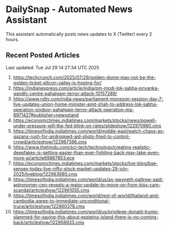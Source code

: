 # DailySnap - Automated News Assistant

This assistant automatically posts news updates to X (Twitter) every 2 hours.

## Recent Posted Articles

Last updated: Tue Jul 29 14:27:34 UTC 2025

1. https://techcrunch.com/2025/07/29/golden-dome-may-not-be-the-golden-ticket-silicon-valley-is-hoping-for/
2. https://indianexpress.com/article/india/pm-modi-lok-sabha-priyanka-gandhi-centre-pahalgam-terror-attack-10157289/
3. https://www.ndtv.com/india-news/parliament-monsoon-session-day-7-live-updates-union-home-minister-amit-shah-to-address-lok-sabha-operation-sindoor-pahalgam-terror-attack-operation-ma-8971427#publisher=newsstand
4. https://economictimes.indiatimes.com/markets/stocks/news/powell-under-pressure-will-the-fed-blink-on-rates/slideshow/122970960.cms
5. https://timesofindia.indiatimes.com/world/middle-east/watch-chaos-as-gazans-rush-for-airdropped-aid-shots-fired-to-control-crowd/articleshow/122967386.cms
6. https://www.thehindu.com/sci-tech/technology/creating-realistic-deepfakes-is-getting-easier-than-ever-fighting-back-may-take-even-more-ai/article69867853.ece
7. https://economictimes.indiatimes.com/markets/stocks/live-blog/bse-sensex-today-live-nifty-stock-market-updates-29-july-2025/liveblog/122963980.cms
8. https://timesofindia.indiatimes.com/world/us/as-gwyneth-paltrow-said-astronomer-ceo-reveals-a-major-update-to-move-on-from-kiss-cam-scandal/articleshow/122961055.cms
9. https://timesofindia.indiatimes.com/world/rest-of-world/thailand-and-cambodia-agree-to-immediate-unconditional-truce/articleshow/122960378.cms
10. https://timesofindia.indiatimes.com/world/us/privilege-donald-trump-slammed-for-saying-this-about-epsteins-island-there-is-no-coming-back/articleshow/122958933.cms
